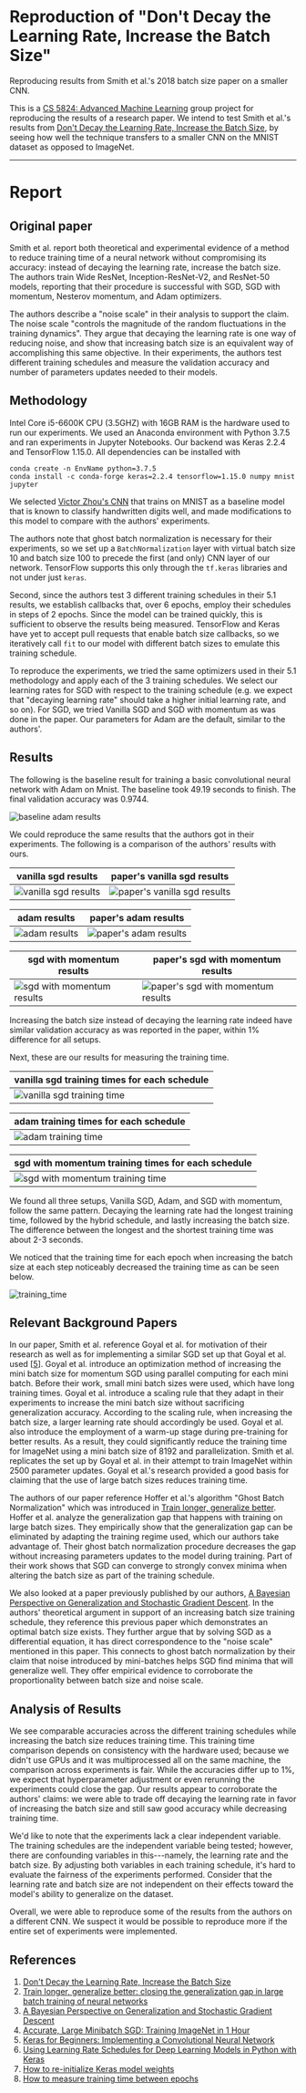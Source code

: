 # Reproduction of "Don't Decay the Learning Rate, Increase the Batch Size"
Reproducing results from Smith et al.'s 2018 batch size paper on a smaller CNN.

This is a [CS 5824: Advanced Machine Learning][9] group project for reproducing
the results of a research paper. We intend to test Smith et al.'s results
from [Don't Decay the Learning Rate, Increase the Batch Size][2], by seeing
how well the technique transfers to a smaller CNN on the MNIST dataset as
opposed to ImageNet.

---

# Report

## Original paper

Smith et al. report both theoretical and experimental evidence of a method to 
reduce training time of a neural network without compromising its accuracy: 
instead of decaying the learning rate, increase the batch size. The authors 
train Wide ResNet, Inception-ResNet-V2, and ResNet-50 models, reporting that 
their procedure is successful with SGD, SGD with momentum, Nesterov momentum, 
and Adam optimizers.

The authors describe a "noise scale" in their analysis to support the claim. The 
noise scale "controls the magnitude of the random fluctuations in the training 
dynamics". They argue that decaying the learning rate is one way of reducing 
noise, and show that increasing batch size is an equivalent way of accomplishing 
this same objective. In their experiments, the authors test different training 
schedules and measure the validation accuracy and number of parameters updates 
needed to their models.

## Methodology

Intel Core i5-6600K CPU (3.5GHZ) with 16GB RAM is the hardware used to run our 
experiments. We used an Anaconda environment with Python 3.7.5 and ran 
experiments in Jupyter Notebooks. Our backend was Keras 2.2.4 and TensorFlow 
1.15.0. All dependencies can be installed with

    conda create -n EnvName python=3.7.5
    conda install -c conda-forge keras=2.2.4 tensorflow=1.15.0 numpy mnist jupyter

We selected [Victor Zhou's CNN][1] that trains on MNIST as a baseline model that 
is known to classify handwritten digits well, and made modifications to this 
model to compare with the authors' experiments.

The authors note that ghost batch normalization is necessary for their 
experiments, so we set up a `BatchNormalization` layer with virtual batch size 
10 and batch size 100 to precede the first (and only) CNN layer of our network. 
TensorFlow supports this only through the `tf.keras` libraries and not under 
just `keras`.

Second, since the authors test 3 different training schedules in their 5.1 
results, we establish callbacks that, over 6 epochs, employ their schedules in 
steps of 2 epochs. Since the model can be trained quickly, this is sufficient 
to observe the results being measured. TensorFlow and Keras have yet to accept 
pull requests that enable batch size callbacks, so we iteratively call `fit` to 
our model with different batch sizes to emulate this training schedule.

To reproduce the experiments, we tried the same optimizers used in their 5.1 
methodology and apply each of the 3 training schedules. We select our learning 
rates for SGD with respect to the training schedule (e.g. we expect that 
"decaying learning rate" should take a higher initial learning rate, and so on). 
For SGD, we tried Vanilla SGD and SGD with momentum as was done in the paper. 
Our parameters for Adam are the default, similar to the authors'.

## Results

The following is the baseline result for training a basic convolutional neural network with Adam on Mnist. The baseline took 49.19 seconds to finish. The final validation accuracy was 0.9744.

![baseline adam results](/Plots/baseline_adam.png)

We could reproduce the same results that the authors got in their experiments. 
The following is a comparison of the authors' results with ours.

| vanilla sgd results  | paper's vanilla sgd results |
| ------------- | ------------- |
| ![vanilla sgd results](/Plots/vanilla_sgd.png)  | ![paper's vanilla sgd results](/Plots/paper_vanilla_sgd.PNG)  |

| adam results  | paper's adam results |
| ------------- | ------------- |
| ![adam results](/Plots/adam.png)  | ![paper's adam results](/Plots/paper_adam.PNG)  |

| sgd with momentum results  | paper's sgd with momentum results |
| ------------- | ------------- |
| ![sgd with momentum results](/Plots/sgd_with_momentum.png)  | ![paper's sgd with momentum results](/Plots/paper_sgd_momentum.PNG)  |

Increasing the batch size instead of decaying the learning rate indeed have 
similar validation accuracy as was reported in the paper, within 1% 
difference for all setups.

Next, these are our results for measuring the training time.

| vanilla sgd training times for each schedule  |
| ------------- |
| ![vanilla sgd training time](/Plots/vanillaSGD_time.png)  |

| adam training times for each schedule  |
| ------------- |
| ![adam training time](/Plots/adam_time.png)  |

| sgd with momentum training times for each schedule  |
| ------------- |
| ![sgd with momentum training time](/Plots/SGDmomentum_time.png)  |

We found all three setups, Vanilla SGD, Adam, and SGD with momentum, follow the 
same pattern. Decaying the learning rate had the longest training time, followed 
by the hybrid schedule, and lastly increasing the batch size. The difference 
between the longest and the shortest training time was about 2-3 seconds.

We noticed that the training time for each epoch when increasing the batch size 
at each step noticeably decreased the training time as can be seen below.

![training_time](/Plots/training_screenshot.png)

## Relevant Background Papers

In our paper, Smith et al. reference Goyal et al. for motivation of their 
research as well as for implementing a similar SGD set up that Goyal et al. used 
[[5]]. Goyal et al. introduce an optimization method of increasing the mini batch 
size for momentum SGD using parallel computing for each mini batch. Before their 
work, small mini batch sizes were used, which have long training times. Goyal et 
al. introduce a scaling rule that they adapt in their experiments to increase 
the mini batch size without sacrificing generalization accuracy. According to 
the scaling rule, when increasing the batch size, a larger learning rate should 
accordingly be used. Goyal et al. also introduce the employment of a warm-up 
stage during pre-training for better results. As a result, they could 
significantly reduce the training time for ImageNet using a mini batch size of 
8192 and parallelization. Smith et al. replicates the set up by Goyal et al. in 
their attempt to train ImageNet within 2500 parameter updates. Goyal et al.'s 
research provided a good basis for claiming that the use of large batch sizes 
reduces training time.


The authors of our paper reference Hoffer et al.'s algorithm "Ghost Batch 
Normalization" which was introduced in [Train longer, generalize better][3]. 
Hoffer et al. analyze the generalization gap that happens with training on large 
batch sizes. They empirically show that the generalization gap can be eliminated 
by adapting the training regime used, which our authors take advantage of. Their 
ghost batch normalization procedure decreases the gap without increasing 
parameters updates to the model during training. Part of their work shows that 
SGD can converge to strongly convex minima when altering the batch size as part 
of the training schedule.

We also looked at a paper previously published by our authors, [A Bayesian 
Perspective on Generalization and Stochastic Gradient Descent][4]. In the 
authors' theoretical argument in support of an increasing batch size training 
schedule, they reference this previous paper which demonstrates an optimal batch 
size exists. They further argue that by solving SGD as a differential equation, 
it has direct correspondence to the "noise scale" mentioned in this paper. This 
connects to ghost batch normalization by their claim that noise introduced by 
mini-batches helps SGD find minima that will generalize well. They offer 
empirical evidence to corroborate the proportionality between batch size and 
noise scale.

## Analysis of Results

We see comparable accuracies across the different training schedules while 
increasing the batch size reduces training time. This training time comparison 
depends on consistency with the hardware used; because we didn't use GPUs and it 
was multiprocessed all on the same machine, the comparison across experiments is 
fair. While the accuracies differ up to 1%, we expect that hyperparameter 
adjustment or even rerunning the experiments could close the gap. Our results 
appear to corroborate the authors' claims: we were able to trade off decaying 
the learning rate in favor of increasing the batch size and still saw good 
accuracy while decreasing training time.

We'd like to note that the experiments lack a clear independent variable. The 
training schedules are the independent variable being tested; however, there are 
confounding variables in this---namely, the learning rate and the batch size. By 
adjusting both variables in each training schedule, it's hard to evaluate the 
fairness of the experiments performed. Consider that the learning rate and batch 
size are not independent on their effects toward the model's ability to 
generalize on the dataset.

Overall, we were able to reproduce some of the results from the authors on a 
different CNN. We suspect it would be possible to reproduce more if the entire 
set of experiments were implemented.

## References

1. [Don't Decay the Learning Rate, Increase the Batch Size][2]
2. [Train longer, generalize better: closing the generalization gap in large batch training of neural networks][3]
3. [A Bayesian Perspective on Generalization and Stochastic Gradient Descent][4]
4. [Accurate, Large Minibatch SGD: Training ImageNet in 1 Hour][5]
5. [Keras for Beginners: Implementing a Convolutional Neural Network][1]
6. [Using Learning Rate Schedules for Deep Learning Models in Python with Keras][6]
7. [How to re-initialize Keras model weights][7]
8. [How to measure training time between epochs][8]


[1]: https://victorzhou.com/blog/keras-cnn-tutorial/
[2]: http://arxiv.org/abs/1711.00489
[3]: http://arxiv.org/abs/1705.08741
[4]: http://arxiv.org/abs/1710.06451
[5]: http://arxiv.org/abs/1706.02677
[6]: https://machinelearningmastery.com/using-learning-rate-schedules-deep-learning-models-python-keras/
[7]: https://www.codementor.io/nitinsurya/how-to-re-initialize-keras-model-weights-et41zre2g
[8]: https://stackoverflow.com/questions/43178668/record-the-computation-time-for-each-epoch-in-keras-during-model-fit
[9]: http://courses.cs.vt.edu/cs5824/Fall19/project.html
